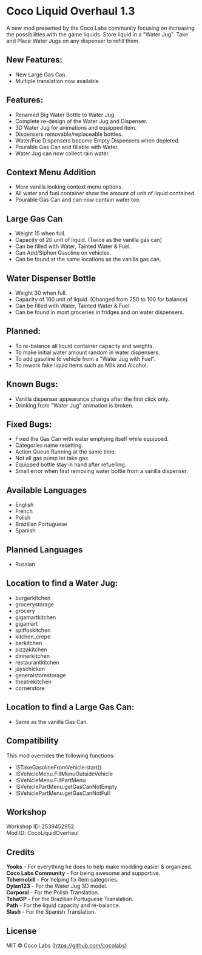# Coco Liquid Overhaul 1.3
A new mod presented by the Coco Labs community focusing on increasing the possibilities with the game liquids. Store liquid in a "Water Jug". Take and Place Water Jugs on any dispenser to refill them.
  
## New Features:
- New Large Gas Can.
- Multiple translation now available.
  
## Features:
- Renamed Big Water Bottle to Water Jug.
- Complete re-design of the Water Jug and Dispenser.
- 3D Water Jug for animations and equipped item.
- Dispensers removable/replaceable bottles.
- Water/Fue Dispensers become Empty Dispensers when depleted.
- Pourable Gas Can and fillable with Water.
- Water Jug can now collect rain water.
  
## Context Menu Addition
- More vanilla looking context menu options.
- All water and fuel container show the amount of unit of liquid contained.
- Pourable Gas Can and can now contain water too.
  
## Large Gas Can
- Weight 15 when full.
- Capacity of 20 unit of liquid. (Twice as the vanilla gas can)
- Can be filled with Water, Tainted Water & Fuel.
- Can Add/Siphon Gasoline on vehicles.
- Can be found at the same locations as the vanilla gas can.
  
## Water Dispenser Bottle
- Weight 30 when full.
- Capacity of 100 unit of liquid. (Changed from 250 to 100 for balance)
- Can be filled with Water, Tainted Water & Fuel.
- Can be found in most groceries in fridges and on water dispensers.
  
## Planned:
- To re-balance all liquid container capacity and weights.
- To make initial water amount random in water dispensers.
- To add gasoline to vehicle from a "Water Jug with Fuel".
- To rework fake liquid items such as Milk and Alcohol.
  
## Known Bugs:
- Vanilla dispenser appearance change after the first click only.
- Drinking from "Water Jug" animation is broken.
  
## Fixed Bugs:
- Fixed the Gas Can with water emptying itself while equipped.
- Categories name resetting.
- Action Queue Running at the same time.
- Not all gas pump let take gas.
- Equipped bottle stay in hand after refuelling.
- Small error when first removing water bottle from a vanilla dispenser.
  
## Available Languages
- English
- French
- Polish
- Brazilian Portuguese
- Spanish
  
## Planned Languages
- Russian
  
## Location to find a Water Jug:
- burgerkitchen
- grocerystorage
- grocery
- gigamartkitchen
- gigamart
- spiffoskitchen
- kitchen_crepe
- barkitchen
- pizzakitchen
- dinnerkitchen
- restaurantkitchen
- jayschicken
- generalstorestorage
- theatrekitchen
- cornerstore

## Location to find a Large Gas Can:
- Same as the vanilla Gas Can.  
  
## Compatibility  
This mod overrides the following functions:
- ISTakeGasolineFromVehicle:start()  
- ISVehicleMenu.FillMenuOutsideVehicle  
- ISVehicleMenu.FillPartMenu  
- ISVehiclePartMenu.getGasCanNotEmpty  
- ISVehiclePartMenu.getGasCanNotFull  
  
## Workshop
  
Workshop ID: 2539452952  
Mod ID: CocoLiquidOverhaul
  
## Credits
  
**Yooks** - For everything he does to help make modding easier & organized.  
**Coco Labs Community** - For being awesome and supportive.  
**Tchernobill** - For helping fix item categories.  
**Dylan123** - For the Water Jug 3D model.  
**Corporal** - For the Polish Translation.  
**TehaGP** - For the Brazilian Portuguese Translation.  
**Path** - For the liquid capacity and re-balance.  
**Slash** - For the Spanish Translation.  
  
## License
  
MIT © Coco Labs (https://github.com/cocolabs)
  